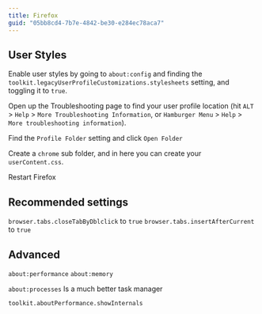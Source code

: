 ```yaml
---
title: Firefox
guid: "05bb8cd4-7b7e-4842-be30-e284ec78aca7"
---
```


## User Styles

Enable user styles by going to `about:config` and finding the `toolkit.legacyUserProfileCustomizations.stylesheets` setting, and toggling it to `true`.

Open up the Troubleshooting page to find your user profile location (hit `ALT` > `Help` > `More Troubleshooting Information`, or `Hamburger Menu` > `Help` > `More troubleshooting information`).

Find the `Profile Folder` setting and click `Open Folder`

Create a `chrome` sub folder, and in here you can create your `userContent.css`.

Restart Firefox

## Recommended settings

`browser.tabs.closeTabByDblclick` to `true`
`browser.tabs.insertAfterCurrent` to `true`

## Advanced

`about:performance`
`about:memory`

`about:processes` Is a much better task manager

`toolkit.aboutPerformance.showInternals`
